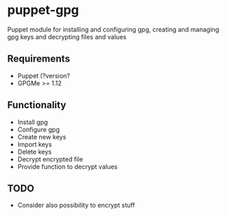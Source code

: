 puppet-gpg
==========

Puppet module for installing and configuring gpg, creating and managing gpg keys and decrypting files and values

Requirements
------------
- Puppet (?version?
- GPGMe >= 1.12

Functionality
-------------
- Install gpg
- Configure gpg
- Create new keys
- Import keys
- Delete keys
- Decrypt encrypted file
- Provide function to decrypt values

TODO
----
- Consider also possibility to encrypt stuff
